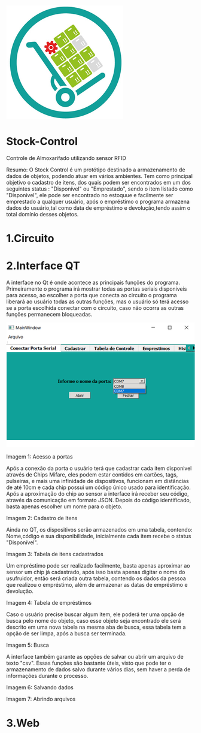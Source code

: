 ![](Imagens/titulo.png) 
# Stock-Control 
Controle de Almoxarifado utilizando sensor RFID

Resumo: O Stock Control é um protótipo destinado a armazenamento de dados de objetos, podendo atuar em vários ambientes. Tem como principal objetivo o cadastro de itens, dos quais podem ser encontrados em um dos seguintes status : "Disponível" ou "Emprestado", sendo o item listado como "Disponivel", ele pode ser encontrado no estoquue e facilmente ser emprestado a qualquer usuário, após o empréstimo o programa armazena dados do usuário,tal como data de empréstimo e devolução,tendo assim o total domínio desses objetos.

# 1.Circuito

# 2.Interface QT  
A interface no Qt é onde acontece as principais funções do programa. Primeiramente o programa irá mostrar todas as portas seriais disponiveis para acesso, ao escolher a porta que conecta ao circuito o programa liberará ao usuário todas as outras funções, mas o usuário só terá acesso se a porta escolhida conectar com o circuito, caso não ocorra as outras funções permanecem bloqueadas.

![](Imagens/img1.PNG) 

Imagem 1: Acesso a portas

Após a conexão da porta o usuário terá que cadastrar cada item disponivel através de Chips Mifare, eles podem estar contidos em cartões, tags, pulseiras, e mais uma infinidade de dispositivos, funcionam em distâncias de até 10cm e cada chip possui um código único usado para identificação. Após a aproximação do chip ao sensor a interface irá receber seu código, através da comunicação em formato JSON. Depois do código identificado, basta apenas escolher um nome para o objeto.

Imagem 2: Cadastro de Itens

Ainda no QT, os dispositivos serão armazenados em uma tabela, contendo: Nome,código e sua disponibilidade, inicialmente cada item recebe o status "Disponível".

Imagem 3: Tabela de itens cadastrados

Um empréstimo pode ser realizado facilmente, basta apenas aproximar ao sensor um chip já cadastrado, após isso basta apenas digitar o nome do usufruidor, então será criada outra tabela, contendo os dados da pessoa que realizou o empréstimo, além de armazenar as datas de empréstimo e devolução.

Imagem 4: Tabela de empréstimos

Caso o usuário precise buscar algum item, ele poderá ter uma opção de busca pelo nome do objeto, caso esse objeto seja encontrado ele será descrito em uma nova tabela na mesma aba de busca, essa tabela tem a opção de ser limpa, após a busca ser terminada.

Imagem 5: Busca

A interface também garante as opções de salvar ou abrir um arquivo de texto "csv". Essas funções são bastante úteis, visto que pode ter o armazenamento de dados salvo durante vários dias, sem haver a perda de informações durante o processo.

Imagem 6: Salvando dados

Imagem 7: Abrindo arquivos





# 3.Web

